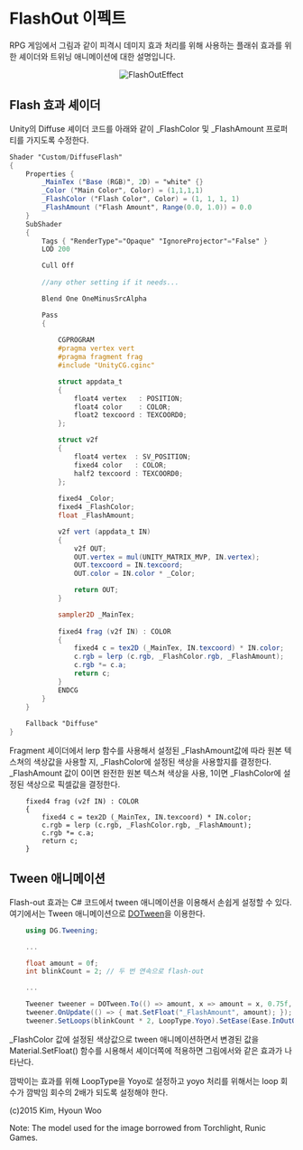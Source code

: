 # FlashOut 이펙트

RPG 게임에서 그림과 같이 피격시 데미지 효과 처리를 위해 사용하는 플래쉬 효과를 위한 셰이더와 트위닝 애니메이션에 대한 설명입니다. 


<p align="center">
  <img src="https://github.com/kimsama/Unity-FlashOut-Effect/blob/master/image/flashout_shader.gif?raw=true" alt="FlashOutEffect"/>
</p>

Flash 효과 셰이더 
-----------------

Unity의 Diffuse 셰이더 코드를 아래와 같이 _FlashColor 및 _FlashAmount 프로퍼티를 가지도록 수정한다.

```glsl
Shader "Custom/DiffuseFlash" 
{
	Properties {		
		_MainTex ("Base (RGB)", 2D) = "white" {}
		_Color ("Main Color", Color) = (1,1,1,1)
		_FlashColor ("Flash Color", Color) = (1, 1, 1, 1)
		_FlashAmount ("Flash Amount", Range(0.0, 1.0)) = 0.0
	}
	SubShader 
	{
		Tags { "RenderType"="Opaque" "IgnoreProjector"="False" }
		LOD 200

		Cull Off
        
        //any other setting if it needs...

		Blend One OneMinusSrcAlpha

		Pass
		{
	
			CGPROGRAM
			#pragma vertex vert
			#pragma fragment frag
			#include "UnityCG.cginc"

			struct appdata_t
			{
		    	float4 vertex   : POSITION;
		    	float4 color    : COLOR;
		    	float2 texcoord : TEXCOORD0; 
			};

			struct v2f
			{
	    		float4 vertex  : SV_POSITION;
	    		fixed4 color   : COLOR;
	    		half2 texcoord : TEXCOORD0;
			};
	
			fixed4 _Color;
			fixed4 _FlashColor;
			float _FlashAmount;

			v2f vert (appdata_t IN)
			{
			    v2f OUT;
			    OUT.vertex = mul(UNITY_MATRIX_MVP, IN.vertex);
			    OUT.texcoord = IN.texcoord;
			    OUT.color = IN.color * _Color;

			    return OUT;
			}

			sampler2D _MainTex;
	
			fixed4 frag (v2f IN) : COLOR
			{
				fixed4 c = tex2D (_MainTex, IN.texcoord) * IN.color;
				c.rgb = lerp (c.rgb, _FlashColor.rgb, _FlashAmount);
				c.rgb *= c.a;
				return c;
			}
			ENDCG
		}
	}
	
	Fallback "Diffuse"
}
```

Fragment 셰이더에서 lerp 함수를 사용해서 설정된 _FlashAmount값에 따라 원본 텍스쳐의 색상값을 사용할 지, _FlashColor에 설정된 색상을 사용할지를 결정한다. _FlashAmount 값이 0이면 완전한 원본 텍스쳐 색상을 사용, 1이면 _FlashColor에 설정된 색상으로 픽셀값을 결정한다.

```
	fixed4 frag (v2f IN) : COLOR
	{
		fixed4 c = tex2D (_MainTex, IN.texcoord) * IN.color;
		c.rgb = lerp (c.rgb, _FlashColor.rgb, _FlashAmount);
		c.rgb *= c.a;
		return c;
	}
```


Tween 애니메이션
----------------

Flash-out 효과는 C# 코드에서 tween 애니메이션을 이용해서 손쉽게 설정할 수 있다. 여기에서는 Tween 애니메이션으로 [DOTween](http://dotween.demigiant.com/index.php)을 이용한다.

```csharp
    using DG.Tweening;

    ...

	float amount = 0f;
	int blinkCount = 2; // 두 번 연속으로 flash-out

    ...

    Tweener tweener = DOTween.To(() => amount, x => amount = x, 0.75f, 0.1f);
    tweener.OnUpdate(() => { mat.SetFloat("_FlashAmount", amount); });
    tweener.SetLoops(blinkCount * 2, LoopType.Yoyo).SetEase(Ease.InOutQuad);

```

_FlashColor 값에 설정된 색상값으로 tween 애니메이션하면서 변경된 값을 Material.SetFloat() 함수를 시용해서 셰이더쪽에 적용하면 그림에서와 같은 효과가 나타난다. 

깜박이는 효과를 위해 LoopType을 Yoyo로 설정하고 yoyo 처리를 위해서는 loop 회수가 깜박임 회수의 2배가 되도록 설정해야 한다. 


(c)2015 Kim, Hyoun Woo

Note: The model used for the image borrowed from Torchlight, Runic Games.
